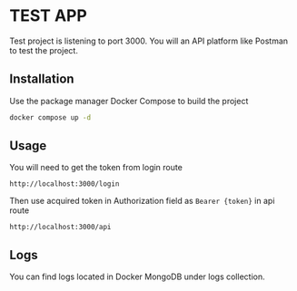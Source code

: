 # TEST APP

Test project is listening to port 3000. You will an API platform like Postman to test the project.

## Installation

Use the package manager Docker Compose to build the project

```bash
docker compose up -d
```

## Usage

You will need to get the token from  login route
```
http://localhost:3000/login
```
Then use acquired token in Authorization field as ``Bearer {token}`` in api route
```
http://localhost:3000/api
```

## Logs

You can find logs located in Docker MongoDB under logs collection.
